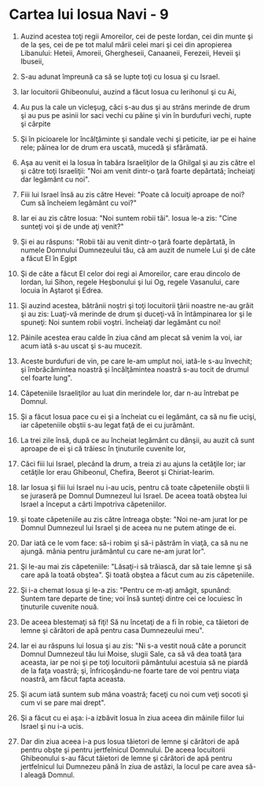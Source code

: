 # Cartea lui Iosua Navi - 9

1. Auzind acestea toţi regii Amoreilor, cei de peste Iordan, cei din munte şi de la şes, cei de pe tot malul mării celei mari şi cei din apropierea Libanului: Heteii, Amoreii, Ghergheseii, Canaaneii, Ferezeii, Heveii şi Ibuseii, 

2. S-au adunat împreună ca să se lupte toţi cu Iosua şi cu Israel.

3. Iar locuitorii Ghibeonului, auzind a făcut Iosua cu Ierihonul şi cu Ai,

4. Au pus la cale un vicleşug, căci s-au dus şi au strâns merinde de drum şi au pus pe asinii lor saci vechi cu pâine şi vin în burdufuri vechi, rupte şi cârpite

5. Şi în picioarele lor încălţăminte şi sandale vechi şi peticite, iar pe ei haine rele; pâinea lor de drum era uscată, mucedă şi sfărâmată. 

6. Aşa au venit ei la Iosua în tabăra Israeliţilor de la Ghilgal şi au zis către el şi către toţi Israeliţii: "Noi am venit dintr-o ţară foarte depărtată; încheiaţi dar legământ cu noi". 

7. Fiii lui Israel însă au zis către Hevei: "Poate că locuiţi aproape de noi? Cum să încheiem legământ cu voi?" 

8. Iar ei au zis către Iosua: "Noi suntem robii tăi". Iosua le-a zis: "Cine sunteţi voi şi de unde aţi venit?" 

9. Şi ei au răspuns: "Robii tăi au venit dintr-o ţară foarte depărtată, în numele Domnului Dumnezeului tău, că am auzit de numele Lui şi de câte a făcut El în Egipt 

10. Şi de câte a făcut El celor doi regi ai Amoreilor, care erau dincolo de Iordan, lui Sihon, regele Heşbonului şi lui Og, regele Vasanului, care locuia în Aştarot şi Edrea. 

11. Şi auzind acestea, bătrânii noştri şi toţi locuitorii ţării noastre ne-au grăit şi au zis: Luaţi-vă merinde de drum şi duceţi-vă în întâmpinarea lor şi le spuneţi: Noi suntem robii voştri. încheiaţi dar legământ cu noi! 

12. Pâinile acestea erau calde în ziua când am plecat să venim la voi, iar acum iată s-au uscat şi s-au mucezit. 

13. Aceste burdufuri de vin, pe care le-am umplut noi, iată-le s-au învechit; şi îmbrăcămintea noastră şi încălţămintea noastră s-au tocit de drumul cel foarte lung". 

14. Căpeteniile Israeliţilor au luat din merindele lor, dar n-au întrebat pe Domnul. 

15. Şi a făcut Iosua pace cu ei şi a încheiat cu ei legământ, ca să nu fie ucişi, iar căpeteniile obştii s-au legat faţă de ei cu jurământ. 

16. La trei zile însă, după ce au încheiat legământ cu dânşii, au auzit că sunt aproape de ei şi că trăiesc în ţinuturile cuvenite lor, 

17. Căci fiii lui Israel, plecând la drum, a treia zi au ajuns la cetăţile lor; iar cetăţile lor erau Ghibeonul, Chefira, Beerot şi Chiriat-Iearim. 

18. Iar Iosua şi fiii lui Israel nu i-au ucis, pentru că toate căpeteniile obştii li se juraseră pe Domnul Dumnezeul lui Israel. De aceea toată obştea lui Israel a început a cârti împotriva căpeteniilor. 

19. şi toate căpeteniile au zis către întreaga obşte: "Noi ne-am jurat lor pe Domnul Dumnezeul lui Israel şi de aceea nu ne putem atinge de ei. 

20. Dar iată ce le vom face: să-i robim şi să-i păstrăm în viaţă, ca să nu ne ajungă. mânia pentru jurământul cu care ne-am jurat lor". 

21. Şi le-au mai zis căpeteniile: "Lăsaţi-i să trăiască, dar să taie lemne şi să care apă la toată obştea". Şi toată obştea a făcut cum au zis căpeteniile. 

22. Şi i-a chemat Iosua şi le-a zis: "Pentru ce m-aţi amăgit, spunând: Suntem tare departe de tine; voi însă sunteţi dintre cei ce locuiesc în ţinuturile cuvenite nouă. 

23. De aceea blestemaţi să fiţi! Să nu încetaţi de a fi în robie, ca tăietori de lemne şi cărători de apă pentru casa Dumnezeului meu". 

24. Iar ei au răspuns lui Iosua şi au zis: "Ni s-a vestit nouă câte a poruncit Domnul Dumnezeul tău lui Moise, slugii Sale, ca să vă dea toată ţara aceasta, iar pe noi şi pe toţi locuitorii pământului acestuia să ne piardă de la faţa voastră; şi, înfricoşându-ne foarte tare de voi pentru viaţa noastră, am făcut fapta aceasta. 

25. Şi acum iată suntem sub mâna voastră; faceţi cu noi cum veţi socoti şi cum vi se pare mai drept". 

26. Şi a făcut cu ei aşa: i-a izbăvit Iosua în ziua aceea din mâinile fiilor lui Israel şi nu i-a ucis. 

27. Dar din ziua aceea i-a pus Iosua tăietori de lemne şi cărători de apă pentru obşte şi pentru jertfelnicul Domnului. De aceea locuitorii Ghibeonului s-au făcut tăietori de lemne şi cărători de apă pentru jertfelnicul lui Dumnezeu până în ziua de astăzi, la locul pe care avea să-l aleagă Domnul. 


